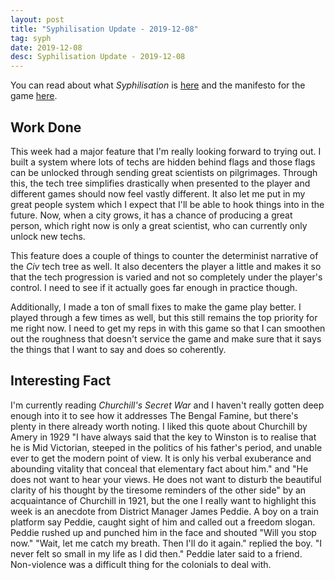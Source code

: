 ```yaml
---
layout: post
title: "Syphilisation Update - 2019-12-08"
tag: syph
date: 2019-12-08
desc: Syphilisation Update - 2019-12-08
---
```



You can read about what *Syphilisation* is [here](/blog/syph/announce) and the manifesto for the game [here](/blog/syph/manifesto).

## Work Done

This week had a major feature that I'm really looking forward to trying out. I built a system where lots of techs are hidden behind flags and those flags can be unlocked through sending great scientists on pilgrimages. Through this, the tech tree simplifies drastically when presented to the player and different games should now feel vastly different. It also let me put in my great people system which I expect that I'll be able to hook things into in the future. Now, when a city grows, it has a chance of producing a great person, which right now is only a great scientist, who can currently only unlock new techs.


This feature does a couple of things to counter the determinist narrative of the *Civ* tech tree as well. It also decenters the player a little and makes it so that the tech progression is varied and not so completely under the player's control. I need to see if it actually goes far enough in practice though.


Additionally, I made a ton of small fixes to make the game play better. I played through a few times as well, but this still remains the top priority for me right now. I need to get my reps in with this game so that I can smoothen out the roughness that doesn't service the game and make sure that it says the things that I want to say and does so coherently.


## Interesting Fact

I'm currently reading *Churchill's Secret War* and I haven't really gotten deep enough into it to see how it addresses The Bengal Famine, but there's plenty in there already worth noting. I liked this quote about Churchill by Amery in 1929 "I have always said that the key to Winston is to realise that he is Mid Victorian, steeped in the politics of his father's period, and unable ever to get the modern point of view. It is only his verbal exuberance and abounding vitality that conceal that elementary fact about him." and "He does not want to hear your views. He does not want to disturb the beautiful clarity of his thought by the tiresome reminders of the other side" by an acquaintance of Churchill in 1921, but the one I really want to highlight this week is an anecdote from District Manager James Peddie. A boy on a train platform say Peddie, caught sight of him and called out a freedom slogan. Peddie rushed up and punched him in the face and shouted "Will you stop now." "Wait, let me catch my breath. Then I'll do it again." replied the boy. "I never felt so small in my life as I did then." Peddie later said to a friend. Non-violence was a difficult thing for the colonials to deal with.

